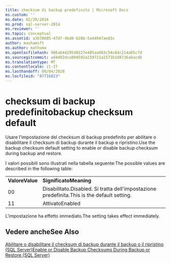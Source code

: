 ```yaml
---
title: checksum di backup predefinito | Microsoft Docs
ms.custom: ''
ms.date: 02/29/2016
ms.prod: sql-server-2014
ms.reviewer: ''
ms.topic: conceptual
ms.assetid: a3b70885-47d7-4bd0-b28b-5a44947ae83c
author: mashamsft
ms.author: mathoma
ms.openlocfilehash: 986ab44295d8227e485aa003c54c64c214a65c7d
ms.sourcegitcommit: ad4d92dce894592a259721a1571b1d8736abacdb
ms.translationtype: MT
ms.contentlocale: it-IT
ms.lasthandoff: 08/04/2020
ms.locfileid: "87716823"
---
```

# <a name="backup-checksum-default"></a><span data-ttu-id="ce7b5-102">checksum di backup predefinito</span><span class="sxs-lookup"><span data-stu-id="ce7b5-102">backup checksum default</span></span>
  <span data-ttu-id="ce7b5-103">Usare l'impostazione del checksum di backup predefinito per abilitare o disabilitare il checksum di backup durante il backup e ripristino.</span><span class="sxs-lookup"><span data-stu-id="ce7b5-103">Use the backup checksum default setting to enable or disable backup checksum during backup and restore.</span></span>  
  
 <span data-ttu-id="ce7b5-104">I valori possibili sono illustrati nella tabella seguente:</span><span class="sxs-lookup"><span data-stu-id="ce7b5-104">The possible values are described in the following table:</span></span>  
  
|||  
|-|-|  
|<span data-ttu-id="ce7b5-105">**Valore**</span><span class="sxs-lookup"><span data-stu-id="ce7b5-105">**Value**</span></span>|<span data-ttu-id="ce7b5-106">**Significato**</span><span class="sxs-lookup"><span data-stu-id="ce7b5-106">**Meaning**</span></span>|  
|<span data-ttu-id="ce7b5-107">0</span><span class="sxs-lookup"><span data-stu-id="ce7b5-107">0</span></span>|<span data-ttu-id="ce7b5-108">Disabilitato.</span><span class="sxs-lookup"><span data-stu-id="ce7b5-108">Disabled.</span></span> <span data-ttu-id="ce7b5-109">Si tratta dell'impostazione predefinita.</span><span class="sxs-lookup"><span data-stu-id="ce7b5-109">This is the default setting.</span></span>|  
|<span data-ttu-id="ce7b5-110">1</span><span class="sxs-lookup"><span data-stu-id="ce7b5-110">1</span></span>|<span data-ttu-id="ce7b5-111">Attivato</span><span class="sxs-lookup"><span data-stu-id="ce7b5-111">Enabled</span></span>|  
  
 <span data-ttu-id="ce7b5-112">L'impostazione ha effetto immediato.</span><span class="sxs-lookup"><span data-stu-id="ce7b5-112">The setting takes effect immediately.</span></span>  
  
## <a name="see-also"></a><span data-ttu-id="ce7b5-113">Vedere anche</span><span class="sxs-lookup"><span data-stu-id="ce7b5-113">See Also</span></span>  
 [<span data-ttu-id="ce7b5-114">Abilitare o disabilitare il checksum di backup durante il backup o il ripristino &#40;SQL Server&#41;</span><span class="sxs-lookup"><span data-stu-id="ce7b5-114">Enable or Disable Backup Checksums During Backup or Restore &#40;SQL Server&#41;</span></span>](../relational-databases/backup-restore/enable-or-disable-backup-checksums-during-backup-or-restore-sql-server.md)  
  
  
